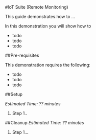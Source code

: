 #IoT Suite (Remote Monitoring)

This guide demonstrates how to ...

In this demonstration you will show how to

* todo
* todo
* todo

##Pre-requisites

This demonstration requires the following:

* todo
* todo
* todo

##Setup

_Estimated Time: ?? minutes_

1. Step 1..


##Cleanup
_Estimated Time: ?? minutes_

1. Step 1...
